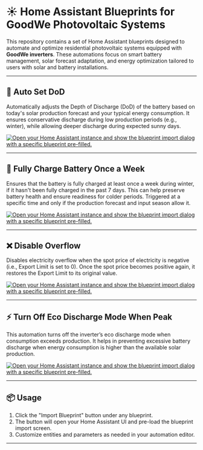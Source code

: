 # ☀️ Home Assistant Blueprints for GoodWe Photovoltaic Systems

This repository contains a set of Home Assistant blueprints designed to automate and optimize residential photovoltaic systems equipped with **GoodWe inverters**. These automations focus on smart battery management, solar forecast adaptation, and energy optimization tailored to users with solar and battery installations.

---

## 🔋 Auto Set DoD

Automatically adjusts the Depth of Discharge (DoD) of the battery based on today's solar production forecast and your typical energy consumption. It ensures conservative discharge during low production periods (e.g., winter), while allowing deeper discharge during expected sunny days.

[![Open your Home Assistant instance and show the blueprint import dialog with a specific blueprint pre-filled.](https://my.home-assistant.io/badges/blueprint_import.svg)](https://my.home-assistant.io/redirect/blueprint_import/?blueprint_url=https%3A%2F%2Fgithub.com%2Fjan-trnka%2Fhome-assistant-pv-system%2Fblob%2Fmain%2Fauto_set_dod.yaml)

---

## 🔁 Fully Charge Battery Once a Week

Ensures that the battery is fully charged at least once a week during winter, if it hasn't been fully charged in the past 7 days. This can help preserve battery health and ensure readiness for colder periods. Triggered at a specific time and only if the production forecast and input season allow it.

[![Open your Home Assistant instance and show the blueprint import dialog with a specific blueprint pre-filled.](https://my.home-assistant.io/badges/blueprint_import.svg)](https://my.home-assistant.io/redirect/blueprint_import/?blueprint_url=https%3A%2F%2Fgithub.com%2Fjan-trnka%2Fhome-assistant-pv-system%2Fblob%2Fmain%2Fbattery_fully_charge.yaml)

---

## ❌ Disable Overflow

Disables electricity overflow when the spot price of electricity is negative (i.e., Export Limit is set to 0). Once the spot price becomes positive again, it restores the Export Limit to its original value.

[![Open your Home Assistant instance and show the blueprint import dialog with a specific blueprint pre-filled.](https://my.home-assistant.io/badges/blueprint_import.svg)](https://my.home-assistant.io/redirect/blueprint_import/?blueprint_url=https%3A%2F%2Fgithub.com%2Fjan-trnka%2Fhome-assistant-pv-system%2Fblob%2Fmain%2Fdisable_overflow.yaml)

---

## ⚡ Turn Off Eco Discharge Mode When Peak

This automation turns off the inverter’s eco discharge mode when consumption exceeds production. It helps in preventing excessive battery discharge when energy consumption is higher than the available solar production.

[![Open your Home Assistant instance and show the blueprint import dialog with a specific blueprint pre-filled.](https://my.home-assistant.io/badges/blueprint_import.svg)](https://my.home-assistant.io/redirect/blueprint_import/?blueprint_url=https%3A%2F%2Fgithub.com%2Fjan-trnka%2Fhome-assistant-pv-system%2Fblob%2Fmain%2Fturn_off_eco_discharge_when_peak.yaml)

---

## 📦 Usage

1. Click the "Import Blueprint" button under any blueprint.
2. The button will open your Home Assistant UI and pre-load the blueprint import screen.
3. Customize entities and parameters as needed in your automation editor.

---
